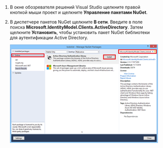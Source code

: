 ﻿1. В окне обозревателя решений Visual Studio щелкните правой кнопкой мыши проект и щелкните **Управление пакетами NuGet**.

2. В диспетчере пакетов NuGet щелкните **В сети**. Введите в поле поиска **Microsoft.IdentityModel.Clients.ActiveDirectory**. Затем щелкните **Установить**, чтобы установить пакет NuGet библиотеки для аутентификации Active Directory. 

   ![](./media/mobile-services-dotnet-adal-install-nuget/mobile-services-adal-nuget-package.png)

<!--HONumber=42-->
